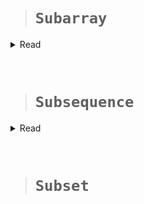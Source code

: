 > # **```Subarray```**

<details>
<summary>Read</summary>
&nbsp;

- Subarray is said to be a contiguous portion of an array.

- A subarray includes
  - individual elements of an array
  - the full length of the array or the array itself
  - a continuous part of an array

### **Observations**

1. the index of a subarray is continuous and sequential
2. the difference between two index should not exceed 1
3. For an array/string of size n, there are <ins>n*(n+1)/2</ins> non-empty subarrays/substrings.

A full length size or the full array itself consider to be a subarray.

```
A[1,2,3]
```

The subarrays are:

```
{1}, {2}, {3}, {1,2}, {2,3}, {1,2,3}
```

</details>

&nbsp;

> # **```Subsequence```**

<details>
<summary>Read</summary>
&nbsp;

**The subsequence of an array is obtained by deleting one or more or no element without changing the actual order of the remaining elements.**

### **Observations**

1. May or may not be a contiguous part of an array.
2. For a sequence of size n, we can have 2^n-1 non-empty sub-sequences in total.

</details>

&nbsp;

> # **```Subset```**
